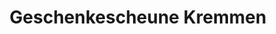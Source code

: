 ---
title: "Geschenkescheune Kremmen"
url: /kremmen/geschenkescheune-kremmen/
shop: Raumausstattung
---